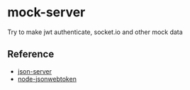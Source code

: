 # mock-server
Try to make jwt authenticate, socket.io and other mock data

## Reference
- [json-server](https://github.com/typicode/json-server)
- [node-jsonwebtoken](https://github.com/auth0/node-jsonwebtoken)
